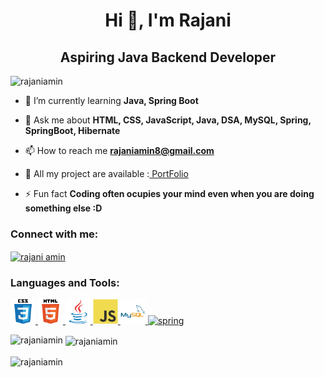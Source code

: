 <h1 align="center">Hi 👋, I'm Rajani</h1>
<h2 align="center">Aspiring Java Backend Developer</h2>


<p align="left"> <img src="https://komarev.com/ghpvc/?username=rajaniamin&label=Profile%20views&color=0e75b6&style=flat" alt="rajaniamin" /> </p>

- 🌱 I’m currently learning **Java, Spring Boot**

- 💬 Ask me about **HTML, CSS, JavaScript, Java, DSA, MySQL, Spring, SpringBoot, Hibernate**

- 📫 How to reach me **rajaniamin8@gmail.com**

- 💬 All my project are available :<a href="https://rajaniamin.github.io"> PortFolio</a>
</p>

- ⚡ Fun fact **Coding often ocupies your mind even when you are doing something else :D**

<h3 align="left">Connect with me:</h3>
<p align="left">
<a href="https://www.linkedin.com/in/rajani-amin-2726651b8/" target="blank"><img align="center" src="https://raw.githubusercontent.com/rahuldkjain/github-profile-readme-generator/master/src/images/icons/Social/linked-in-alt.svg" alt="rajani amin" height="30" width="40" /></a>
</p>

<h3 align="left">Languages and Tools:</h3>
<p align="left"> <a href="https://www.w3schools.com/css/" target="_blank" rel="noreferrer"> <img src="https://raw.githubusercontent.com/devicons/devicon/master/icons/css3/css3-original-wordmark.svg" alt="css3" width="40" height="40"/> </a> <a href="https://www.w3.org/html/" target="_blank" rel="noreferrer"> <img src="https://raw.githubusercontent.com/devicons/devicon/master/icons/html5/html5-original-wordmark.svg" alt="html5" width="40" height="40"/> </a> <a href="https://www.java.com" target="_blank" rel="noreferrer"> <img src="https://raw.githubusercontent.com/devicons/devicon/master/icons/java/java-original.svg" alt="java" width="40" height="40"/> </a> <a href="https://developer.mozilla.org/en-US/docs/Web/JavaScript" target="_blank" rel="noreferrer"> <img src="https://raw.githubusercontent.com/devicons/devicon/master/icons/javascript/javascript-original.svg" alt="javascript" width="40" height="40"/> </a> <a href="https://www.mysql.com/" target="_blank" rel="noreferrer"> <img src="https://raw.githubusercontent.com/devicons/devicon/master/icons/mysql/mysql-original-wordmark.svg" alt="mysql" width="40" height="40"/> </a> <a href="https://spring.io/" target="_blank" rel="noreferrer"> <img src="https://www.vectorlogo.zone/logos/springio/springio-icon.svg" alt="spring" width="40" height="40"/> </a> </p>

<p><img align="left" src="https://github-readme-stats.vercel.app/api/top-langs?username=rajaniamin&show_icons=true&locale=en&layout=compact" alt="rajaniamin" /></p>

<p>&nbsp;<img align="center" src="https://github-readme-stats.vercel.app/api?username=rajaniamin&show_icons=true&locale=en" alt="rajaniamin" /></p>

<p><img align="center" src="https://github-readme-streak-stats.herokuapp.com/?user=rajaniamin&" alt="rajaniamin" /></p>
